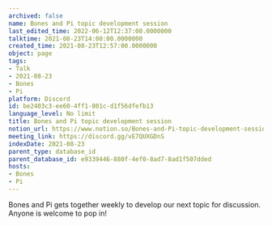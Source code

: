 ```yaml
---
archived: false
name: Bones and Pi topic development session
last_edited_time: 2022-06-12T12:37:00.0000000
talktime: 2021-08-23T14:00:00.0000000
created_time: 2021-08-23T12:57:00.0000000
object: page
tags:
- Talk
- 2021-08-23
- Bones
- Pi
platform: Discord
id: be2403c3-ee60-4ff1-801c-d1f56dfefb13
language_level: No limit
title: Bones and Pi topic development session
notion_url: https://www.notion.so/Bones-and-Pi-topic-development-session-be2403c3ee604ff1801cd1f56dfefb13
meeting_link: https://discord.gg/vE7QUXGDnS
indexDate: 2021-08-23
parent_type: database_id
parent_database_id: e9339446-880f-4ef0-8ad7-8ad1f507dded
hosts:
- Bones
- Pi
---
```


Bones and Pi gets together weekly to develop our next topic for discussion.
Anyone is welcome to pop in!










